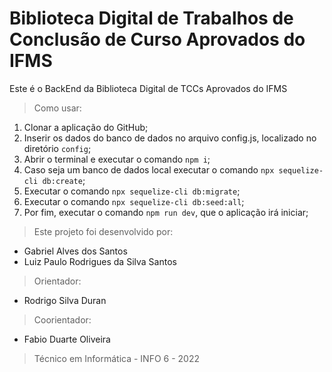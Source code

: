 # Biblioteca Digital de Trabalhos de Conclusão de Curso Aprovados do IFMS

Este é o BackEnd da Biblioteca Digital de TCCs Aprovados do IFMS

> Como usar:

1. Clonar a aplicação do GitHub;
2. Inserir os dados do banco de dados no arquivo config.js, localizado no diretório ```config```;
3. Abrir o terminal e executar o comando ```npm i```;
4. Caso seja um banco de dados local executar o comando ```npx sequelize-cli db:create```;
5. Executar o comando ```npx sequelize-cli db:migrate```;
6. Executar o comando ```npx sequelize-cli db:seed:all```;
7. Por fim, executar o comando ```npm run dev```, que o aplicação irá iniciar;

> Este projeto foi desenvolvido por:

- Gabriel Alves dos Santos
- Luiz Paulo Rodrigues da Silva Santos

> Orientador:

- Rodrigo Silva Duran

> Coorientador:

- Fabio Duarte Oliveira

> Técnico em Informática - INFO 6 - 2022
